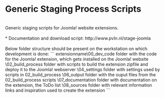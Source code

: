# Generic Staging Process Scripts<br/>
<br/>		
Generic staging scripts for Joomla! website extensions.<br/>
<br/>
* Documentation and download script: http://www.pvln.nl/stage-joomla <br/>
<br/>
Below folder structure should be present on the workstation on which development is done:
```
extensionname\00_dev_code       folder with the code for the Joomla! extension, 
                               which gets installed on the Joomla! website
            \02_build_process  folder with scripts to build the extension zipfile
                               and deploy it to the Joomla! webserver
            \04_settings       folder with settings used by scripts in 02_build_process
            \06_output         folder with the ouput files from the 02_build_process scripts
            \07_documentation  folder with documentation on the extension, the ToDo list
            \08_sources        folder with relevant information links and inspiration
                               used to create the extension
```
